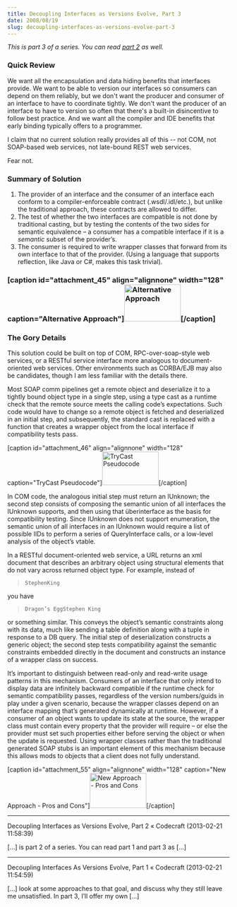 ```yaml
---
title: Decoupling Interfaces as Versions Evolve, Part 3
date: 2008/08/19
slug: decoupling-interfaces-as-versions-evolve-part-3
---
```


<em>This is part 3 of a series. You can read <a href="decoupling-interfaces-as-versions-evolve-part-2.md">part 2</a> as well.</em>
<h3>Quick Review</h3>
We want all the encapsulation and data hiding benefits that interfaces provide. We want to be able to version our interfaces so consumers can depend on them reliably, but we don't want the producer and consumer of an interface to have to coordinate tightly. We don't want the producer of an interface to have to version so often that there's a built-in disincentive to follow best practice. And we want all the compiler and IDE benefits that early binding typically offers to a programmer.

I claim that no current solution really provides all of this -- not COM, not SOAP-based web services, not late-bound REST web services.

Fear not. 

<h3>Summary of Solution</h3>
<ol>
	<li>The provider of an interface and the consumer of an interface each conform to a compiler-enforceable contract (.wsdl/.idl/etc.), but unlike the traditional approach, these contracts are allowed to differ.</li>
	<li>The test of whether the two interfaces are compatible is not done by traditional casting, but by testing the contents of the two sides for semantic equivalence – a consumer has a compatible interface if it is a <em>semantic</em> subset of the provider’s.</li>
	<li>The consumer is required to write wrapper classes that forward from its own interface to that of the provider. (Using a language that supports reflection, like Java or C#, makes this task trivial).</li>
</ol>
<h3>

[caption id="attachment_45" align="alignnone" width="128" caption="Alternative Approach"]<a href="../../../wp-content/uploads/2008/07/alternative.png"><img class="size-thumbnail wp-image-45" src="http://codecraft.co/wp-content/uploads/2008/07/alternative.png?w=128" alt="Alternative Approach" width="128" height="84" /></a>[/caption]</h3>
<h3>The Gory Details</h3>
This solution could be built on top of COM, RPC-over-soap-style web services, or a RESTful service interface more analogous to document-oriented web services. Other environments such as CORBA/EJB may also be candidates, though I am less familiar with the details there.

Most SOAP comm pipelines get a remote object and deserialize it to a tightly bound object type in a single step, using a type cast as a runtime check that the remote source meets the calling code’s expectations. Such code would have to change so a remote object is fetched and deserialized in an initial step, and subsequently, the standard cast is replaced with a function that creates a wrapper object from the local interface if compatibility tests pass.

[caption id="attachment_46" align="alignnone" width="128" caption="TryCast Pseudocode"]<a href="../../../wp-content/uploads/2008/07/trycast.png"><img class="size-thumbnail wp-image-46" src="http://codecraft.co/wp-content/uploads/2008/07/trycast.png?w=128" alt="TryCast Pseudocode" width="128" height="76" /></a>[/caption]

In COM code, the analogous initial step must return an IUnknown; the second step consists of composing the semantic union of all interfaces the IUnknown supports, and then using that überinterface as the basis for compatibility testing. Since IUnknown does not support enumeration, the semantic union of all interfaces in an IUnknown would require a list of possible IIDs to perform a series of QueryInterface calls, or a low-level analysis of the object’s vtable.

In a RESTful document-oriented web service, a URL returns an xml document that describes an arbitrary object using structural elements that do not vary across returned object type. For example, instead of
<blockquote><code><book><title>Dragon’s Egg</title><author><fname>Stephen</fname><lname>King</lname></book></code></blockquote>
you have
<blockquote><code><doc><prop name=”title” type=”string”>Dragon’s Egg</prop><prop name=”author”>Stephen King</prop></doc>
</code></blockquote>
or something similar. This conveys the object’s semantic constraints along with its data, much like sending a table definition along with a tuple in response to a DB query. The initial step of deserialization constructs a generic object; the second step tests compatibility against the semantic constraints embedded directly in the document and constructs an instance of a wrapper class on success.

It’s important to distinguish between read-only and read-write usage patterns in this mechanism. Consumers of an interface that only intend to display data are infinitely backward compatible if the runtime check for semantic compatibility passes, regardless of the version numbers/guids in play under a given scenario, because the wrapper classes depend on an interface mapping that’s generated dynamically at runtime. However, if a consumer of an object wants to update its state at the source, the wrapper class must contain every property that the provider will require – or else the provider must set such properties either before serving the object or when the update is requested. Using wrapper classes rather than the traditional generated SOAP stubs is an important element of this mechanism because this allows mods to objects that a client does not fully understand.

[caption id="attachment_55" align="alignnone" width="128" caption="New Approach - Pros and Cons"]<a href="../../../wp-content/uploads/2008/07/alternative-pros-and-cons.png"><img class="size-thumbnail wp-image-55" src="http://codecraft.co/wp-content/uploads/2008/07/alternative-pros-and-cons.png?w=128" alt="New Approach - Pros and Cons" width="128" height="79" /></a>[/caption]

---

Decoupling Interfaces as Versions Evolve, Part 2 &laquo; Codecraft (2013-02-21 11:58:39)

[...] is part 2 of a series. You can read part 1 and part 3 as [...]

---

Decoupling Interfaces As Versions Evolve, Part 1 &laquo; Codecraft (2013-02-21 11:54:59)

[...] look at some approaches to that goal, and discuss why they still leave me unsatisfied. In part 3, I’ll offer my own [...]